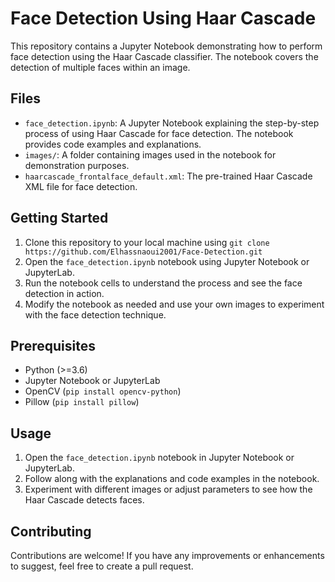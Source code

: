 # Face Detection Using Haar Cascade

This repository contains a Jupyter Notebook demonstrating how to perform face detection using the Haar Cascade classifier. The notebook covers the detection of multiple faces within an image.

## Files

- `face_detection.ipynb`: A Jupyter Notebook explaining the step-by-step process of using Haar Cascade for face detection. The notebook provides code examples and explanations.
- `images/`: A folder containing images used in the notebook for demonstration purposes.
- `haarcascade_frontalface_default.xml`: The pre-trained Haar Cascade XML file for face detection.

## Getting Started

1. Clone this repository to your local machine using `git clone https://github.com/Elhassnaoui2001/Face-Detection.git`
2. Open the `face_detection.ipynb` notebook using Jupyter Notebook or JupyterLab.
3. Run the notebook cells to understand the process and see the face detection in action.
4. Modify the notebook as needed and use your own images to experiment with the face detection technique.

## Prerequisites

- Python (>=3.6)
- Jupyter Notebook or JupyterLab
- OpenCV (`pip install opencv-python`)
- Pillow (`pip install pillow`)

## Usage

1. Open the `face_detection.ipynb` notebook in Jupyter Notebook or JupyterLab.
2. Follow along with the explanations and code examples in the notebook.
3. Experiment with different images or adjust parameters to see how the Haar Cascade detects faces.

## Contributing

Contributions are welcome! If you have any improvements or enhancements to suggest, feel free to create a pull request.

